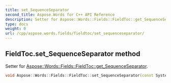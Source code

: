 ```yaml
---
title: set_SequenceSeparator
second_title: Aspose.Words for C++ API Reference
description: Setter for Aspose::Words::Fields::FieldToc::get_SequenceSeparator. 
type: docs
weight: 0
url: /cpp/aspose.words.fields/fieldtoc/set_sequenceseparator/
---
```

## FieldToc.set_SequenceSeparator method


Setter for [Aspose::Words::Fields::FieldToc::get_SequenceSeparator](./get_sequenceseparator/).

```cpp
void Aspose::Words::Fields::FieldToc::set_SequenceSeparator(const System::String &value)
```

